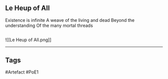 ## Le Heup of All
Existence is infinite
A weave of the living and dead
Beyond the understanding
Of the many mortal threads
##
![[Le Heup of All.png]]

---
## Tags
#Artefact
#PoE1